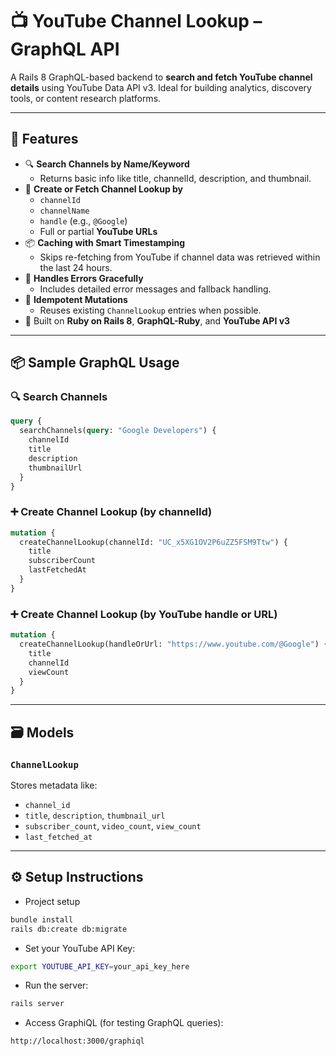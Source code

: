 # 📺 YouTube Channel Lookup – GraphQL API

A Rails 8 GraphQL-based backend to **search and fetch YouTube channel details** using YouTube Data API v3. Ideal for building analytics, discovery tools, or content research platforms.

---

## 🚀 Features

- 🔍 **Search Channels by Name/Keyword**
  - Returns basic info like title, channelId, description, and thumbnail.
- 🔐 **Create or Fetch Channel Lookup by**
  - `channelId`
  - `channelName`
  - `handle` (e.g., `@Google`)
  - Full or partial **YouTube URLs**
- 📦 **Caching with Smart Timestamping**
  - Skips re-fetching from YouTube if channel data was retrieved within the last 24 hours.
- 🧠 **Handles Errors Gracefully**
  - Includes detailed error messages and fallback handling.
- 🔁 **Idempotent Mutations**
  - Reuses existing `ChannelLookup` entries when possible.
- 🔧 Built on **Ruby on Rails 8**, **GraphQL-Ruby**, and **YouTube API v3**

---

## 📦 Sample GraphQL Usage

### 🔍 Search Channels
```graphql
query {
  searchChannels(query: "Google Developers") {
    channelId
    title
    description
    thumbnailUrl
  }
}
```

### ➕ Create Channel Lookup (by channelId)
```graphql
mutation {
  createChannelLookup(channelId: "UC_x5XG1OV2P6uZZ5FSM9Ttw") {
    title
    subscriberCount
    lastFetchedAt
  }
}
```

### ➕ Create Channel Lookup (by YouTube handle or URL)
```graphql
mutation {
  createChannelLookup(handleOrUrl: "https://www.youtube.com/@Google") {
    title
    channelId
    viewCount
  }
}
```

---
## 🗃️ Models

### `ChannelLookup`

Stores metadata like:

- `channel_id`
- `title`, `description`, `thumbnail_url`
- `subscriber_count`, `video_count`, `view_count`
- `last_fetched_at`

---

## ⚙️ Setup Instructions

- Project setup
```bash
bundle install
rails db:create db:migrate
```

- Set your YouTube API Key:

```bash
export YOUTUBE_API_KEY=your_api_key_here
```

- Run the server:

```bash
rails server
```

- Access GraphiQL (for testing GraphQL queries):

```
http://localhost:3000/graphiql
```
